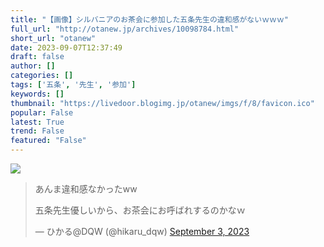 ```yaml
---
title: "【画像】シルバニアのお茶会に参加した五条先生の違和感がないｗｗｗ"
full_url: "http://otanew.jp/archives/10098784.html"
short_url: "otanew"
date: 2023-09-07T12:37:49
draft: false
author: []
categories: []
tags: ['五条', '先生', '参加']
keywords: []
thumbnail: "https://livedoor.blogimg.jp/otanew/imgs/f/8/favicon.ico"
popular: False
latest: True
trend: False
featured: "False"
---
```


![](https://livedoor.blogimg.jp/otanew/imgs/f/8/favicon.ico)

<blockquote class='twitter-tweet'><p>あんま違和感なかったww</p><p lang='ja' dir='ltr'>五条先生優しいから、お茶会にお呼ばれするのかなｗ</p>— ひかる@DQW (@hikaru_dqw) <a href='https://twitter.com/hikaru_dqw/status/1698187411577242009?ref_src=twsrc%5Etfw'>September 3, 2023</a></blockquote> 